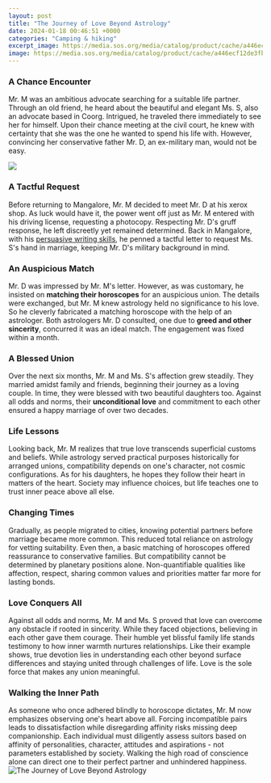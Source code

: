 ```yaml
---
layout: post
title: "The Journey of Love Beyond Astrology"
date: 2024-01-18 00:46:51 +0000
categories: "Camping & hiking"
excerpt_image: https://media.sos.org/media/catalog/product/cache/a446ecf12de3fbe835a334d0e05a3db1/t/h/the_journey_of_love.jpg
image: https://media.sos.org/media/catalog/product/cache/a446ecf12de3fbe835a334d0e05a3db1/t/h/the_journey_of_love.jpg
---
```


### A Chance Encounter
Mr. M was an ambitious advocate searching for a suitable life partner. Through an old friend, he heard about the beautiful and elegant Ms. S, also an advocate based in Coorg. Intrigued, he traveled there immediately to see her for himself. Upon their chance meeting at the civil court, he knew with certainty that she was the one he wanted to spend his life with. However, convincing her conservative father Mr. D, an ex-military man, would not be easy. 

![](https://i.pinimg.com/originals/08/8a/ec/088aec9af33f153c019146a791513d83.jpg)
### A Tactful Request
Before returning to Mangalore, Mr. M decided to meet Mr. D at his xerox shop. As luck would have it, the power went off just as Mr. M entered with his driving license, requesting a photocopy. Respecting Mr. D's gruff response, he left discreetly yet remained determined. Back in Mangalore, with his [persuasive writing skills](https://store.fi.io.vn/work-hard-so-my-st-bernard-live-a-better-dog-lover-2), he penned a tactful letter to request Ms. S's hand in marriage, keeping Mr. D's military background in mind.
### An Auspicious Match
Mr. D was impressed by Mr. M's letter. However, as was customary, he insisted on **matching their horoscopes** for an auspicious union. The details were exchanged, but Mr. M knew astrology held no significance to his love. So he cleverly fabricated a matching horoscope with the help of an astrologer. Both astrologers Mr. D consulted, one due to **greed and other sincerity**, concurred it was an ideal match. The engagement was fixed within a month.
### A Blessed Union 
Over the next six months, Mr. M and Ms. S's affection grew steadily. They married amidst family and friends, beginning their journey as a loving couple. In time, they were blessed with two beautiful daughters too. Against all odds and norms, their **unconditional love** and commitment to each other ensured a happy marriage of over two decades. 
### Life Lessons 
Looking back, Mr. M realizes that true love transcends superficial customs and beliefs. While astrology served practical purposes historically for arranged unions, compatibility depends on one's character, not cosmic configurations. As for his daughters, he hopes they follow their heart in matters of the heart. Society may influence choices, but life teaches one to trust inner peace above all else.
### Changing Times  
Gradually, as people migrated to cities, knowing potential partners before marriage became more common. This reduced total reliance on astrology for vetting suitability. Even then, a basic matching of horoscopes offered reassurance to conservative families. But compatibility cannot be determined by planetary positions alone. Non-quantifiable qualities like affection, respect, sharing common values and priorities matter far more for lasting bonds.
### Love Conquers All
Against all odds and norms, Mr. M and Ms. S proved that love can overcome any obstacle if rooted in sincerity. While they faced objections, believing in each other gave them courage. Their humble yet blissful family life stands testimony to how inner warmth nurtures relationships. Like their example shows, true devotion lies in understanding each other beyond surface differences and staying united through challenges of life. Love is the sole force that makes any union meaningful.
### Walking the Inner Path 
As someone who once adhered blindly to horoscope dictates, Mr. M now emphasizes observing one's heart above all. Forcing incompatible pairs leads to dissatisfaction while disregarding affinity risks missing deep companionship. Each individual must diligently assess suitors based on affinity of personalities, character, attitudes and aspirations - not parameters established by society. Walking the high road of conscience alone can direct one to their perfect partner and unhindered happiness.
![The Journey of Love Beyond Astrology](https://media.sos.org/media/catalog/product/cache/a446ecf12de3fbe835a334d0e05a3db1/t/h/the_journey_of_love.jpg)